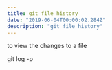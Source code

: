 ```yaml
---
title: git file history
date: "2019-06-04T00:00:02.284Z"
description: "git file history"
---
```

to view the changes to a file

git log -p <filename>